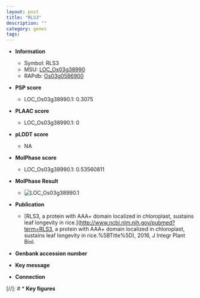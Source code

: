 ```yaml
---
layout: post
title: "RLS3"
description: ""
category: genes
tags: 
---
```


* **Information**  
    + Symbol: RLS3  
    + MSU: [LOC_Os03g38990](http://rice.plantbiology.msu.edu/cgi-bin/ORF_infopage.cgi?orf=LOC_Os03g38990)  
    + RAPdb: [Os03g0586900](http://rapdb.dna.affrc.go.jp/viewer/gbrowse_details/irgsp1?name=Os03g0586900)  

* **PSP score**  
    + LOC_Os03g38990.1: 0.3075 

* **PLAAC score**  
    + LOC_Os03g38990.1: 0 

* **pLDDT score**
    + NA


* **MolPhase score**
    + LOC_Os03g38990.1: 0.53560811

* **MolPhase Result**
    + ![LOC_Os03g38990.1](https://304243504.github.io/Pictures/LOC_Os03g/LOC_Os03g38990.1.png)

* **Publication**  
    + [RLS3, a protein with AAA+ domain localized in chloroplast, sustains leaf longevity in rice.](http://www.ncbi.nlm.nih.gov/pubmed?term=RLS3, a protein with AAA+ domain localized in chloroplast, sustains leaf longevity in rice.%5BTitle%5D), 2016, J Integr Plant Biol.

* **Genbank accession number**  

* **Key message**  

* **Connection**  

[//]: # * **Key figures**  


